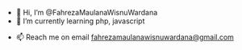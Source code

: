 - 👋 Hi, I’m @FahrezaMaulanaWisnuWardana
- 🌱 I’m currently learning php, javascript
<!-- - 💞️ I’m looking to collaborate on ... -->
- 📫 Reach me on email fahrezamaulanawisnuwardana@gmail.com

<!---
FahrezaMaulanaWisnuWardana/FahrezaMaulanaWisnuWardana is a ✨ special ✨ repository because its `README.md` (this file) appears on your GitHub profile.
You can click the Preview link to take a look at your changes.
--->
